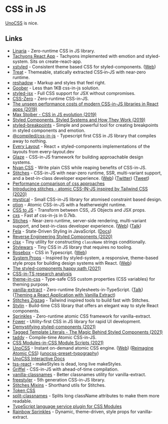 # CSS in JS

[UnoCSS](https://github.com/unocss/unocss) is nice.

## Links

- [Linaria](https://github.com/callstack/linaria) - Zero-runtime CSS in JS library.
- [Tachyons React App](https://github.com/tachyons-css/tachyons-styled-react) - Tachyons implemented with emotion and styled-system. Sits on create-react-app.
- [xstyled](https://github.com/smooth-code/xstyled) - Consistent theme based CSS for styled-components. ([Web](https://xstyled.dev/))
- [Treat](https://github.com/seek-oss/treat) - Themeable, statically extracted CSS‑in‑JS with near‑zero runtime.
- [reshadow](https://github.com/lttb/reshadow) - Markup and styles that feel right.
- [Goober](https://github.com/cristianbote/goober) - Less than 1KB css-in-js solution.
- [styled-jsx](https://github.com/vercel/styled-jsx) - Full CSS support for JSX without compromises.
- [CSS-Zero](https://github.com/CraigCav/css-zero) - Zero-runtime CSS-in-JS.
- [The unseen performance costs of modern CSS-in-JS libraries in React apps (2019)](https://calendar.perfplanet.com/2019/the-unseen-performance-costs-of-css-in-js-in-react-apps/)
- [Max Stoiber - CSS in JS evolution (2019)](https://www.youtube.com/watch?v=75kmPj_iUOA)
- [Styled Components, Styled Systems and How They Work (2019)](https://rangle.io/blog/styled-components-styled-systems-and-how-they-work/)
- [styled-breakpoints](https://github.com/mg901/styled-breakpoints) - Simple and powerful tool for creating breakpoints in styled components and emotion.
- [@compiled/css-in-js](https://github.com/atlassian-labs/compiled-css-in-js) - Typescript first CSS in JS library that compiles away to nothing.
- [Every Layout](https://github.com/danscan/react-every-layout) - React + styled-components implementations of the layouts from every-layout.dev
- [Glaze](https://github.com/kripod/glaze) - CSS-in-JS framework for building approachable design systems.
- [Nyan CSS](https://github.com/nyancss/nyancss) - Write plain CSS while reaping benefits of CSS-in-JS.
- [Stitches](https://github.com/modulz/stitches) - CSS-in-JS with near-zero runtime, SSR, multi-variant support, and a best-in-class developer experience. ([Web](https://stitches.dev/)) ([Twitter](https://twitter.com/stitchesjs)) ([Tweet](https://twitter.com/chriscoyier/status/1448667998500409348))
- [Performance comparison of css approaches](https://github.com/jantimon/css-framework-performance)
- [Introducing stitches - atomic CSS-IN-JS inspired by Tailwind CSS (2020)](https://www.youtube.com/watch?v=uCiWfQMUUEw)
- [mystical](https://github.com/dburles/mystical) - Small CSS-in-JS library for atomised constraint based design.
- [otion](https://github.com/kripod/otion) - Atomic CSS-in-JS with a featherweight runtime.
- [CSS to JS](https://github.com/SaraVieira/css-to-js) - Transform between CSS, JS Objects and JSX props.
- [cxs](https://github.com/cxs-css/cxs) - Fast af css-in-js in 0.7kb.
- [Stiches](https://github.com/modulz/stitches) - Near-zero runtime, server-side rendering, multi-variant support, and best-in-class developer experience. ([Web](https://stitches.dev/)) ([Talk](https://www.youtube.com/watch?v=S_N6At_5BJM))
- [Fela](https://github.com/robinweser/fela) - State-Driven Styling in JavaScript. ([Docs](https://github.com/robinweser/fela))
- [Reverse Engineering Styled Components (2020)](https://makersden.io/blog/reverse-engineering-styled-components)
- [clsx](https://github.com/lukeed/clsx) - Tiny utility for constructing `className` strings conditionally.
- [Stylewars](https://github.com/sunesimonsen/stylewars) - Tiny CSS in JS library that requires no tooling.
- [Rosebox](https://github.com/rosebox/rosebox) - CSS in Typescript. ([Web](https://www.rosebox.dev/))
- [System Props](https://github.com/roginfarrer/system-props) - Inspired by styled-system, a responsive, theme-based style props for building design systems with React. ([Web](https://system-props.com/))
- [The styled-components happy path (2021)](https://www.joshwcomeau.com/css/styled-components/)
- [CSS-in-TS research analysis](https://github.com/andreipfeiffer/css-in-js)
- [theme-in-css](https://github.com/pveyes/theme-in-css) - Type-safe CSS custom properties (CSS variables) for theming purpose.
- [vanilla-extract](https://github.com/seek-oss/vanilla-extract) - Zero-runtime Stylesheets-in-TypeScript. ([Talk](https://www.youtube.com/watch?v=23VqED_kO2Q)) ([Theming a React Application with Vanilla Extract](https://formidable.com/blog/2021/vanilla-extract/))
- [Stitches Zigzag](https://github.com/garand/stitches-zigzag) - Tailwind inspired tools to build fast with Stitches.
- [Stylin](https://github.com/sultan99/stylin) - Build-time CSS library that offers an elegant way to style React components.
- [Sprinkles](https://github.com/seek-oss/vanilla-extract/tree/master/packages/sprinkles) - Zero-runtime atomic CSS framework for vanilla-extract.
- [Fower](https://github.com/forsigner/fower) - Utility-first CSS in JS library for rapid UI development.
- [Demystifying styled-components (2021)](https://www.joshwcomeau.com/react/demystifying-styled-components/)
- [Tagged Template Literals - The Magic Behind Styled Components (2021)](https://dev.to/dekel/tagged-template-literals-the-magic-behind-styled-components-2f2c)
- [taddy](https://github.com/lttb/taddy) - Compile-time Atomic CSS-in-JS.
- [CSS Modules-in-CSS Module Scripts (2021)](https://daverupert.com/2021/08/css-modules-in-css-modules/)
- [UnoCSS](https://github.com/antfu/unocss) - Instant on-demand atomic CSS engine. ([Web](https://unocss.antfu.me/)) ([Reimagine Atomic CSS](https://antfu.me/posts/reimagine-atomic-css)) ([unocss-preset-typography](https://github.com/ydcjeff/unocss-preset-typography))
- [UnoCSS Interactive Docs](https://uno.antfu.me/?s=)
- [tss-react](https://github.com/garronej/tss-react) - makeStyles is dead, long live makeStyles.
- [Griffel](https://github.com/microsoft/griffel) - CSS-in-JS with ahead-of-time compilation.
- [vanilla-classnames](https://github.com/Amareis/vanilla-classnames) - Better classnames utility for vanilla-extract.
- [freestyler](https://github.com/streamich/freestyler) - 5th generation CSS-in-JS library.
- [Stitches Mixins](https://github.com/joe-bell/stitches-mixins) - Shorthand utils for Stitches.
- [Token CSS](https://github.com/tokencss/tokencss)
- [split-classnames](https://github.com/remorses/split-classnames) - Splits long className attributes to make them more readable.
- [TypeScript language service plugin for CSS Modules](https://github.com/mrmckeb/typescript-plugin-css-modules)
- [Rainbow Sprinkles](https://github.com/wayfair-incubator/rainbow-sprinkles) - Dynamic, theme-driven, style props for vanilla-extract.